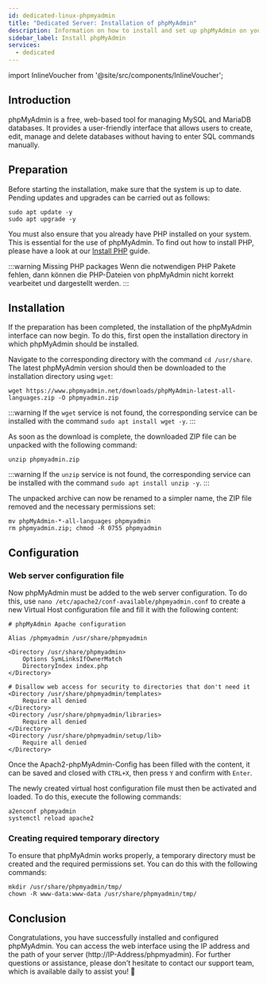 ```yaml
---
id: dedicated-linux-phpmyadmin
title: "Dedicated Server: Installation of phpMyAdmin"
description: Information on how to install and set up phpMyAdmin on your Linux dedicated server from ZAP-Hosting - ZAP-Hosting.com Documentation
sidebar_label: Install phpMyAdmin
services:
  - dedicated
---
```


import InlineVoucher from '@site/src/components/InlineVoucher';

## Introduction

phpMyAdmin is a free, web-based tool for managing MySQL and MariaDB databases. It provides a user-friendly interface that allows users to create, edit, manage and delete databases without having to enter SQL commands manually.

<InlineVoucher />

## Preparation

Before starting the installation, make sure that the system is up to date. Pending updates and upgrades can be carried out as follows:

```
sudo apt update -y
sudo apt upgrade -y
```

You must also ensure that you already have PHP installed on your system. This is essential for the use of phpMyAdmin. To find out how to install PHP, please have a look at our [Install PHP](dedicated-linux-php.md) guide.

:::warning Missing PHP packages
Wenn die notwendigen PHP Pakete fehlen, dann können die PHP-Dateien von phpMyAdmin nicht korrekt vearbeitet und dargestellt werden. 
:::

## Installation

If the preparation has been completed, the installation of the phpMyAdmin interface can now begin. To do this, first open the installation directory in which phpMyAdmin should be installed. 

Navigate to the corresponding directory with the command `cd /usr/share`. The latest phpMyAdmin version should then be downloaded to the installation directory using `wget`:

```
wget https://www.phpmyadmin.net/downloads/phpMyAdmin-latest-all-languages.zip -O phpmyadmin.zip
```

:::warning
If the `wget` service is not found, the corresponding service can be installed with the command `sudo apt install wget -y`. 
:::

As soon as the download is complete, the downloaded ZIP file can be unpacked with the following command: 

```
unzip phpmyadmin.zip
```
:::warning
If the `unzip` service is not found, the corresponding service can be installed with the command `sudo apt install unzip -y`. 
:::

The unpacked archive can now be renamed to a simpler name, the ZIP file removed and the necessary permissions set: 

```
mv phpMyAdmin-*-all-languages phpmyadmin
rm phpmyadmin.zip; chmod -R 0755 phpmyadmin
```

## Configuration

###  Web server configuration file

Now phpMyAdmin must be added to the web server configuration. To do this, use `nano /etc/apache2/conf-available/phpmyadmin.conf` to create a new Virtual Host configuration file and fill it with the following content:

```
# phpMyAdmin Apache configuration

Alias /phpmyadmin /usr/share/phpmyadmin

<Directory /usr/share/phpmyadmin>
    Options SymLinksIfOwnerMatch
    DirectoryIndex index.php
</Directory>

# Disallow web access for security to directories that don't need it
<Directory /usr/share/phpmyadmin/templates>
    Require all denied
</Directory>
<Directory /usr/share/phpmyadmin/libraries>
    Require all denied
</Directory>
<Directory /usr/share/phpmyadmin/setup/lib>
    Require all denied
</Directory>
```

Once the Apach2-phpMyAdmin-Config has been filled with the content, it can be saved and closed with `CTRL+X`, then press `Y` and confirm with `Enter`.

The newly created virtual host configuration file must then be activated and loaded. To do this, execute the following commands:

```
a2enconf phpmyadmin
systemctl reload apache2
```

### Creating required temporary directory

To ensure that phpMyAdmin works properly, a temporary directory must be created and the required permissions set. You can do this with the following commands: 

```
mkdir /usr/share/phpmyadmin/tmp/
chown -R www-data:www-data /usr/share/phpmyadmin/tmp/
```

## Conclusion

Congratulations, you have successfully installed and configured phpMyAdmin. You can access the web interface using the IP address and the path of your server (http://IP-Address/phpmyadmin).  For further questions or assistance, please don't hesitate to contact our support team, which is available daily to assist you! 🙂
